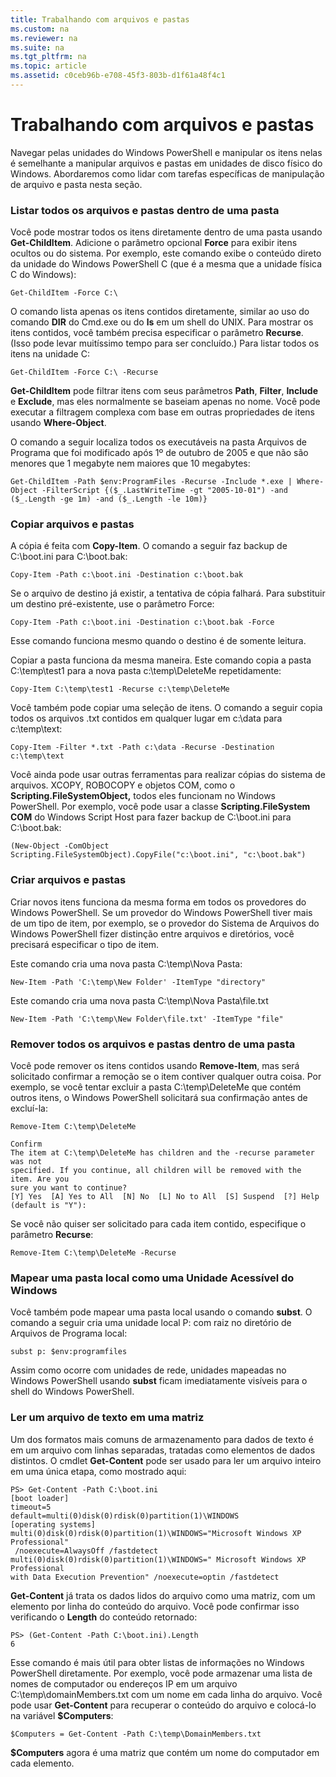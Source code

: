 ```yaml
---
title: Trabalhando com arquivos e pastas
ms.custom: na
ms.reviewer: na
ms.suite: na
ms.tgt_pltfrm: na
ms.topic: article
ms.assetid: c0ceb96b-e708-45f3-803b-d1f61a48f4c1
---
```

# Trabalhando com arquivos e pastas
Navegar pelas unidades do Windows PowerShell e manipular os itens nelas é semelhante a manipular arquivos e pastas em unidades de disco físico do Windows. Abordaremos como lidar com tarefas específicas de manipulação de arquivo e pasta nesta seção.

### Listar todos os arquivos e pastas dentro de uma pasta
Você pode mostrar todos os itens diretamente dentro de uma pasta usando **Get-ChildItem**. Adicione o parâmetro opcional **Force** para exibir itens ocultos ou do sistema. Por exemplo, este comando exibe o conteúdo direto da unidade do Windows PowerShell C (que é a mesma que a unidade física C do Windows):

```
Get-ChildItem -Force C:\
```

O comando lista apenas os itens contidos diretamente, similar ao uso do comando **DIR** do Cmd.exe ou do **ls** em um shell do UNIX. Para mostrar os itens contidos, você também precisa especificar o parâmetro **Recurse**. (Isso pode levar muitíssimo tempo para ser concluído.) Para listar todos os itens na unidade C:

```
Get-ChildItem -Force C:\ -Recurse
```

**Get-ChildItem** pode filtrar itens com seus parâmetros **Path**, **Filter**, **Include** e **Exclude**, mas eles normalmente se baseiam apenas no nome. Você pode executar a filtragem complexa com base em outras propriedades de itens usando **Where-Object**.

O comando a seguir localiza todos os executáveis na pasta Arquivos de Programa que foi modificado após 1º de outubro de 2005 e que não são menores que 1 megabyte nem maiores que 10 megabytes:

```
Get-ChildItem -Path $env:ProgramFiles -Recurse -Include *.exe | Where-Object -FilterScript {($_.LastWriteTime -gt "2005-10-01") -and ($_.Length -ge 1m) -and ($_.Length -le 10m)}
```

### Copiar arquivos e pastas
A cópia é feita com **Copy-Item**. O comando a seguir faz backup de C:\boot.ini para C:\boot.bak:

```
Copy-Item -Path c:\boot.ini -Destination c:\boot.bak
```

Se o arquivo de destino já existir, a tentativa de cópia falhará. Para substituir um destino pré-existente, use o parâmetro Force:

```
Copy-Item -Path c:\boot.ini -Destination c:\boot.bak -Force
```

Esse comando funciona mesmo quando o destino é de somente leitura.

Copiar a pasta funciona da mesma maneira. Este comando copia a pasta C:\temp\test1 para a nova pasta c:\temp\DeleteMe repetidamente:

```
Copy-Item C:\temp\test1 -Recurse c:\temp\DeleteMe
```

Você também pode copiar uma seleção de itens. O comando a seguir copia todos os arquivos .txt contidos em qualquer lugar em c:\data para c:\temp\text:

```
Copy-Item -Filter *.txt -Path c:\data -Recurse -Destination c:\temp\text
```

Você ainda pode usar outras ferramentas para realizar cópias do sistema de arquivos. XCOPY, ROBOCOPY e objetos COM, como o **Scripting.FileSystemObject,** todos eles funcionam no Windows PowerShell. Por exemplo, você pode usar a classe **Scripting.FileSystem COM** do Windows Script Host para fazer backup de C:\boot.ini para C:\boot.bak:

```
(New-Object -ComObject Scripting.FileSystemObject).CopyFile("c:\boot.ini", "c:\boot.bak")
```

### Criar arquivos e pastas
Criar novos itens funciona da mesma forma em todos os provedores do Windows PowerShell. Se um provedor do Windows PowerShell tiver mais de um tipo de item, por exemplo, se o provedor do Sistema de Arquivos do Windows PowerShell fizer distinção entre arquivos e diretórios, você precisará especificar o tipo de item.

Este comando cria uma nova pasta C:\temp\Nova Pasta:

```
New-Item -Path 'C:\temp\New Folder' -ItemType "directory"
```

Este comando cria uma nova pasta C:\temp\Nova Pasta\file.txt

```
New-Item -Path 'C:\temp\New Folder\file.txt' -ItemType "file"
```

### Remover todos os arquivos e pastas dentro de uma pasta
Você pode remover os itens contidos usando **Remove-Item**, mas será solicitado confirmar a remoção se o item contiver qualquer outra coisa. Por exemplo, se você tentar excluir a pasta C:\temp\DeleteMe que contém outros itens, o Windows PowerShell solicitará sua confirmação antes de excluí-la:

```
Remove-Item C:\temp\DeleteMe

Confirm
The item at C:\temp\DeleteMe has children and the -recurse parameter was not
specified. If you continue, all children will be removed with the item. Are you
sure you want to continue?
[Y] Yes  [A] Yes to All  [N] No  [L] No to All  [S] Suspend  [?] Help
(default is "Y"):
```

Se você não quiser ser solicitado para cada item contido, especifique o parâmetro **Recurse**:

```
Remove-Item C:\temp\DeleteMe -Recurse
```

### Mapear uma pasta local como uma Unidade Acessível do Windows
Você também pode mapear uma pasta local usando o comando **subst**. O comando a seguir cria uma unidade local P: com raiz no diretório de Arquivos de Programa local:

```
subst p: $env:programfiles
```

Assim como ocorre com unidades de rede, unidades mapeadas no Windows PowerShell usando **subst** ficam imediatamente visíveis para o shell do Windows PowerShell.

### Ler um arquivo de texto em uma matriz
Um dos formatos mais comuns de armazenamento para dados de texto é em um arquivo com linhas separadas, tratadas como elementos de dados distintos. O cmdlet **Get-Content** pode ser usado para ler um arquivo inteiro em uma única etapa, como mostrado aqui:

```
PS> Get-Content -Path C:\boot.ini
[boot loader]
timeout=5
default=multi(0)disk(0)rdisk(0)partition(1)\WINDOWS
[operating systems]
multi(0)disk(0)rdisk(0)partition(1)\WINDOWS="Microsoft Windows XP Professional"
 /noexecute=AlwaysOff /fastdetect
multi(0)disk(0)rdisk(0)partition(1)\WINDOWS=" Microsoft Windows XP Professional 
with Data Execution Prevention" /noexecute=optin /fastdetect
```

**Get-Content** já trata os dados lidos do arquivo como uma matriz, com um elemento por linha do conteúdo do arquivo. Você pode confirmar isso verificando o **Length** do conteúdo retornado:

```
PS> (Get-Content -Path C:\boot.ini).Length
6
```

Esse comando é mais útil para obter listas de informações no Windows PowerShell diretamente. Por exemplo, você pode armazenar uma lista de nomes de computador ou endereços IP em um arquivo C:\temp\domainMembers.txt com um nome em cada linha do arquivo. Você pode usar **Get-Content** para recuperar o conteúdo do arquivo e colocá-lo na variável **$Computers**:

```
$Computers = Get-Content -Path C:\temp\DomainMembers.txt
```

**$Computers** agora é uma matriz que contém um nome do computador em cada elemento.



<!--HONumber=Apr16_HO1-->



